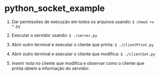 # python_socket_example


1. Dar permissões de execução em todos os arquivos usando:
```$ chmod +x *.py ```

2. Executar o servidor usando:
```$ ./server.py ```

3. Abrir outro terminal e executar o cliente que printa:
```$ ./clientPrint.py ```

4. Abrir outro terminal e executar o cliente que modifica:
```$ ./clientSet.py ```

5. Inserir nota no cliente que modifica e observar como o cliente que printa obtem a informação do servidor.

